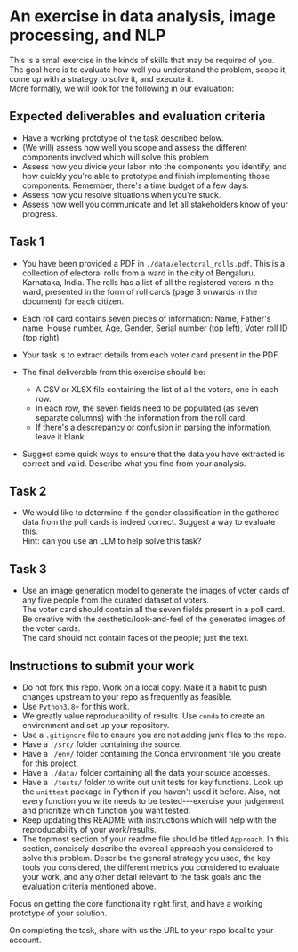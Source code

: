 # An exercise in data analysis, image processing, and NLP

This is a small exercise in the kinds of skills that may be required of you.  
The goal here is to evaluate how well you understand the problem, scope it, come up with a strategy to solve it, and execute it.  
More formally, we will look for the following in our evaluation:

## Expected deliverables and evaluation criteria
- Have a working prototype of the task described below.
- (We will) assess how well you scope and assess the different components involved which will solve this problem
- Assess how you divide your labor into the components you identify, and how quickly you're able to prototype and finish implementing those components. Remember, there's a time budget of a few days.
- Assess how you resolve situations when you're stuck.
- Assess how well you communicate and let all stakeholders know of your progress.

## Task 1
- You have been provided a PDF in `./data/electoral_rolls.pdf`. This is a collection of electoral rolls from a ward in the city of Bengaluru, Karnataka, India. The rolls has a list of all the registered voters in the ward, presented in the form of roll cards (page 3 onwards in the document) for each citizen. 

- Each roll card contains seven pieces of information: Name, Father's name, House number, Age, Gender, Serial number (top left), Voter roll ID (top right)

- Your task is to extract details from each voter card present in the PDF.

- The final deliverable from this exercise should be:
    - A CSV or XLSX file containing the list of all the voters, one in each row.
    - In each row, the seven fields need to be populated  (as seven separate columns) with the information from the roll card.
    - If there's a descrepancy or confusion in parsing the information, leave it blank.

- Suggest some quick ways to ensure that the data you have extracted is correct and valid. Describe what you find from your analysis.

## Task 2
- We would like to determine if the gender classification in the gathered data from the poll cards is indeed correct. Suggest a way to evaluate this.   
Hint: can you use an LLM to help solve this task?

## Task 3
- Use an image generation model to generate the images of voter cards of any five people from the curated dataset of voters.  
The voter card should contain all the seven fields present in a poll card.  
Be creative with the aesthetic/look-and-feel of the generated images of the voter cards.  
The card should not contain faces of the people; just the text.

## Instructions to submit your work
- Do not fork this repo. Work on a local copy. Make it a habit to push changes upstream to your repo as frequently as feasible.
- Use `Python3.8+` for this work.
- We greatly value reproducability of results. Use `conda` to create an environment and set up your repository. 
- Use a `.gitignore` file to ensure you are not adding junk files to the repo.
- Have a `./src/` folder containing the source.
- Have a `./env/` folder containing the Conda environment file you create for this project.
- Have a `./data/` folder containing all the data your source accesses.
- Have a `./tests/` folder to write out unit tests for key functions. Look up the `unittest` package in Python if you haven't used it before. Also, not every function you write needs to be tested---exercise your judgement and prioritize which function you want tested.
- Keep updating this README with instructions which will help with the reproducability of your work/results.  
- The topmost section of your readme file should be titled `Approach`. In this section, concisely describe the overeall approach you considered to solve this problem. Describe the general strategy you used, the key tools you considered, the different metrics you considered to evaluate your work, and any other detail relevant to the task goals and the evaluation criteria mentioned above.

Focus on getting the core functionality right first, and have a working prototype of your solution.

On completing the task, share with us the URL to your repo local to your account.
